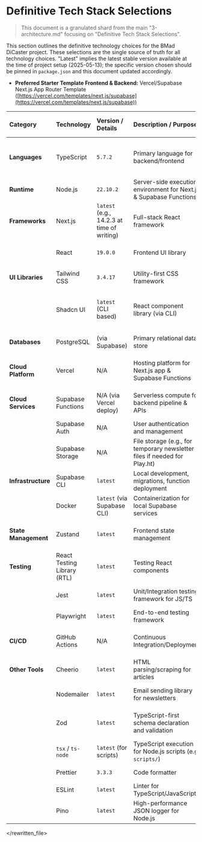 # Definitive Tech Stack Selections

> This document is a granulated shard from the main "3-architecture.md" focusing on "Definitive Tech Stack Selections".

This section outlines the definitive technology choices for the BMad DiCaster project. These selections are the single source of truth for all technology choices. "Latest" implies the latest stable version available at the time of project setup (2025-05-13); the specific version chosen should be pinned in `package.json` and this document updated accordingly.

- **Preferred Starter Template Frontend & Backend:** Vercel/Supabase Next.js App Router Template ([https://vercel.com/templates/next.js/supabase](https://vercel.com/templates/next.js/supabase))

| Category             | Technology                  | Version / Details                          | Description / Purpose                                                     | Justification (Optional, from PRD/User)                      |
| :------------------- | :-------------------------- | :----------------------------------------- | :------------------------------------------------------------------------ | :----------------------------------------------------------- |
| **Languages**        | TypeScript                  | `5.7.2`                                    | Primary language for backend/frontend                                     | Strong typing, community support, aligns with Next.js/React  |
| **Runtime**          | Node.js                     | `22.10.2`                                  | Server-side execution environment for Next.js & Supabase Functions        | Compatible with Next.js, Vercel environment                  |
| **Frameworks**       | Next.js                     | `latest` (e.g., 14.2.3 at time of writing) | Full-stack React framework                                                | App Router, SSR, API routes, Vercel synergy                  |
|                      | React                       | `19.0.0`                                   | Frontend UI library                                                       | Component-based, declarative                                 |
| **UI Libraries**     | Tailwind CSS                | `3.4.17`                                   | Utility-first CSS framework                                               | Rapid UI development, consistent styling                     |
|                      | Shadcn UI                   | `latest` (CLI based)                       | React component library (via CLI)                                         | Pre-styled, accessible components, built on Radix & Tailwind |
| **Databases**        | PostgreSQL                  | (via Supabase)                             | Primary relational data store                                             | Provided by Supabase, robust, scalable                       |
| **Cloud Platform**   | Vercel                      | N/A                                        | Hosting platform for Next.js app & Supabase Functions                     | Seamless Next.js/Supabase deployment, Edge Network           |
| **Cloud Services**   | Supabase Functions          | N/A (via Vercel deploy)                    | Serverless compute for backend pipeline & APIs                            | Integrated with Supabase DB, event-driven capabilities       |
|                      | Supabase Auth               | N/A                                        | User authentication and management                                        | Integrated with Supabase, RLS                                |
|                      | Supabase Storage            | N/A                                        | File storage (e.g., for temporary newsletter files if needed for Play.ht) | Integrated with Supabase                                     |
| **Infrastructure**   | Supabase CLI                | `latest`                                   | Local development, migrations, function deployment                        | Official tool for Supabase development                       |
|                      | Docker                      | `latest` (via Supabase CLI)                | Containerization for local Supabase services                              | Local development consistency                                |
| **State Management** | Zustand                     | `latest`                                   | Frontend state management                                                 | Simple, unopinionated, performant for React                  |
| **Testing**          | React Testing Library (RTL) | `latest`                                   | Testing React components                                                  | User-centric testing, works well with Jest                   |
|                      | Jest                        | `latest`                                   | Unit/Integration testing framework for JS/TS                              | Widely used, good support for Next.js/React                  |
|                      | Playwright                  | `latest`                                   | End-to-end testing framework                                              | Modern, reliable, cross-browser                              |
| **CI/CD**            | GitHub Actions              | N/A                                        | Continuous Integration/Deployment                                         | Integration with GitHub, automation of build/deploy/test     |
| **Other Tools**      | Cheerio                     | `latest`                                   | HTML parsing/scraping for articles                                        | Server-side HTML manipulation                                |
|                      | Nodemailer                  | `latest`                                   | Email sending library for newsletters                                     | Robust email sending from Node.js                            |
|                      | Zod                         | `latest`                                   | TypeScript-first schema declaration and validation                        | Data validation for API inputs, environment variables etc.   |
|                      | `tsx` / `ts-node`           | `latest` (for scripts)                     | TypeScript execution for Node.js scripts (e.g. `scripts/`)                | Running TS scripts directly                                  |
|                      | Prettier                    | `3.3.3`                                    | Code formatter                                                            | Consistent code style                                        |
|                      | ESLint                      | `latest`                                   | Linter for TypeScript/JavaScript                                          | Code quality and error prevention                            |
|                      | Pino                        | `latest`                                   | High-performance JSON logger for Node.js                                  | Structured and efficient logging                             |

</rewritten_file>
